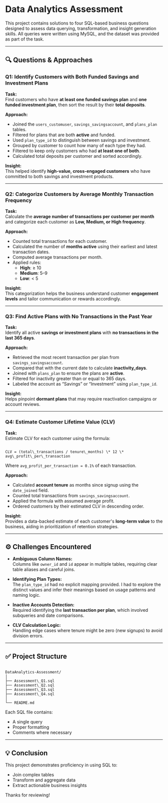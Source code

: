 # Data Analytics Assessment

This project contains solutions to four SQL-based business questions designed to assess data querying, transformation, and insight generation skills. All queries were written using MySQL, and the dataset was provided as part of the task.

---

## 🔍 Questions & Approaches

### **Q1: Identify Customers with Both Funded Savings and Investment Plans**

**Task:**  
Find customers who have **at least one funded savings plan** and **one funded investment plan**, then sort the result by their **total deposits**.

**Approach:**  
- Joined the `users_customuser`, `savings_savingsaccount`, and `plans_plan` tables.
- Filtered for plans that are both **active** and funded.
- Used `plan_type_id` to distinguish between savings and investment.
- Grouped by customer to count how many of each type they had.
- Filtered to keep only customers who had **at least one of both**.
- Calculated total deposits per customer and sorted accordingly.

**Insight:**  
This helped identify **high-value, cross-engaged customers** who have committed to both savings and investment products.

---

### **Q2: Categorize Customers by Average Monthly Transaction Frequency**

**Task:**  
Calculate the **average number of transactions per customer per month** and categorize each customer as **Low, Medium, or High frequency**.

**Approach:**  
- Counted total transactions for each customer.
- Calculated the number of **months active** using their earliest and latest transaction dates.
- Computed average transactions per month.
- Applied rules:
  - **High**: ≥ 10
  - **Medium**: 5–9
  - **Low**: < 5

**Insight:**  
This categorization helps the business understand customer **engagement levels** and tailor communication or rewards accordingly.

---

### **Q3: Find Active Plans with No Transactions in the Past Year**

**Task:**  
Identify all active **savings or investment plans** with **no transactions in the last 365 days**.

**Approach:**  
- Retrieved the most recent transaction per plan from `savings_savingsaccount`.
- Compared that with the current date to calculate **inactivity_days**.
- Joined with `plans_plan` to ensure the plans are **active**.
- Filtered for inactivity greater than or equal to 365 days.
- Labeled the account as “Savings” or “Investment” using `plan_type_id`.

**Insight:**  
Helps pinpoint **dormant plans** that may require reactivation campaigns or account reviews.

---

### **Q4: Estimate Customer Lifetime Value (CLV)**

**Task:**  
Estimate CLV for each customer using the formula:

```

CLV = (total\_transactions / tenure\_months) \* 12 \* avg\_profit\_per\_transaction

```

Where `avg_profit_per_transaction = 0.1%` of each transaction.

**Approach:**  
- Calculated **account tenure** as months since signup using the `date_joined` field.
- Counted total transactions from `savings_savingsaccount`.
- Applied the formula with assumed average profit.
- Ordered customers by their estimated CLV in descending order.

**Insight:**  
Provides a data-backed estimate of each customer's **long-term value** to the business, aiding in prioritization of retention strategies.

---

## ⚙️ Challenges Encountered

- **Ambiguous Column Names:**  
  Columns like `owner_id` and `id` appear in multiple tables, requiring clear table aliases and careful joins.

- **Identifying Plan Types:**  
  The `plan_type_id` had no explicit mapping provided. I had to explore the distinct values and infer their meanings based on usage patterns and naming logic.

- **Inactive Accounts Detection:**  
  Required identifying the **last transaction per plan**, which involved subqueries and date comparisons.

- **CLV Calculation Logic:**  
  Handling edge cases where tenure might be zero (new signups) to avoid division errors.

---

## ✅ Project Structure

```

DataAnalytics-Assessment/
│
├── Assessment\_Q1.sql
├── Assessment\_Q2.sql
├── Assessment\_Q3.sql
├── Assessment\_Q4.sql
│
└── README.md

```

Each SQL file contains:
- A single query
- Proper formatting
- Comments where necessary

---

## 💡 Conclusion

This project demonstrates proficiency in using SQL to:
- Join complex tables
- Transform and aggregate data
- Extract actionable business insights

Thanks for reviewing!
```

